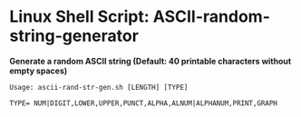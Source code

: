 # Linux Shell Script: ASCII-random-string-generator

**Generate a random ASCII string (Default: 40 printable characters without empty spaces)**

```Usage: ascii-rand-str-gen.sh [LENGTH] [TYPE]```

```TYPE= NUM|DIGIT,LOWER,UPPER,PUNCT,ALPHA,ALNUM|ALPHANUM,PRINT,GRAPH```
